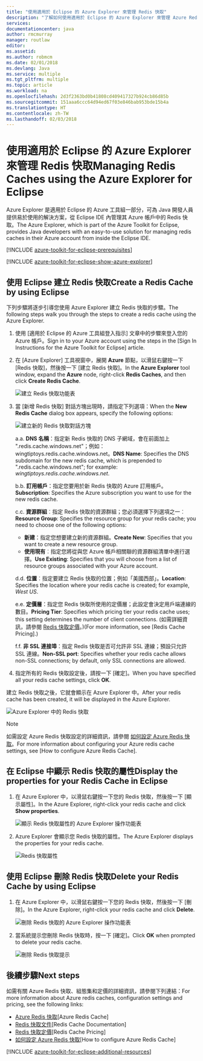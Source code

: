 ```yaml
---
title: "使用適用於 Eclipse 的 Azure Explorer 來管理 Redis 快取"
description: "了解如何使用適用於 Eclipse 的 Azure Explorer 來管理 Azure Redis 快取。"
services: 
documentationcenter: java
author: rmcmurray
manager: routlaw
editor: 
ms.assetid: 
ms.author: robmcm
ms.date: 02/01/2018
ms.devlang: Java
ms.service: multiple
ms.tgt_pltfrm: multiple
ms.topic: article
ms.workload: na
ms.openlocfilehash: 2d3f2363bd0b41808cd409417327b924cb86d85b
ms.sourcegitcommit: 151aaa6ccc64d94ed67f03e846bab953bde15b4a
ms.translationtype: HT
ms.contentlocale: zh-TW
ms.lasthandoff: 02/03/2018
---
```

# <a name="managing-redis-caches-using-the-azure-explorer-for-eclipse"></a><span data-ttu-id="d6613-103">使用適用於 Eclipse 的 Azure Explorer 來管理 Redis 快取</span><span class="sxs-lookup"><span data-stu-id="d6613-103">Managing Redis Caches using the Azure Explorer for Eclipse</span></span>

<span data-ttu-id="d6613-104">Azure Explorer 是適用於 Eclipse 的 Azure 工具組一部分，可為 Java 開發人員提供易於使用的解決方案，從 Eclipse IDE 內管理其 Azure 帳戶中的 Redis 快取。</span><span class="sxs-lookup"><span data-stu-id="d6613-104">The Azure Explorer, which is part of the Azure Toolkit for Eclipse, provides Java developers with an easy-to-use solution for managing redis caches in their Azure account from inside the Eclipse IDE.</span></span>

[!INCLUDE [azure-toolkit-for-eclipse-prerequisites](../includes/azure-toolkit-for-eclipse-prerequisites.md)]

[!INCLUDE [azure-toolkit-for-eclipse-show-azure-explorer](../includes/azure-toolkit-for-eclipse-show-azure-explorer.md)]

## <a name="create-a-redis-cache-by-using-eclipse"></a><span data-ttu-id="d6613-105">使用 Eclipse 建立 Redis 快取</span><span class="sxs-lookup"><span data-stu-id="d6613-105">Create a Redis Cache by using Eclipse</span></span>

<span data-ttu-id="d6613-106">下列步驟將逐步引導您使用 Azure Explorer 建立 Redis 快取的步驟。</span><span class="sxs-lookup"><span data-stu-id="d6613-106">The following steps walk you through the steps to create a redis cache using the Azure Explorer.</span></span>

1. <span data-ttu-id="d6613-107">使用 [適用於 Eclipse 的 Azure 工具組登入指示] 文章中的步驟來登入您的 Azure 帳戶。</span><span class="sxs-lookup"><span data-stu-id="d6613-107">Sign in to your Azure account using the steps in the [Sign In Instructions for the Azure Toolkit for Eclipse] article.</span></span>

1. <span data-ttu-id="d6613-108">在 [Azure Explorer] 工具視窗中，展開 **Azure** 節點，以滑鼠右鍵按一下 [Redis 快取]，然後按一下 [建立 Redis 快取]。</span><span class="sxs-lookup"><span data-stu-id="d6613-108">In the **Azure Explorer** tool window, expand the **Azure** node, right-click **Redis Caches**, and then click **Create Redis Cache**.</span></span>

   ![建立 Redis 快取功能表][CR01]

1. <span data-ttu-id="d6613-110">當 [新增 Redis 快取] 對話方塊出現時，請指定下列選項：</span><span class="sxs-lookup"><span data-stu-id="d6613-110">When the **New Redis Cache** dialog box appears, specify the following options:</span></span>

   ![建立新的 Redis 快取對話方塊][CR02]

   <span data-ttu-id="d6613-112">a.</span><span class="sxs-lookup"><span data-stu-id="d6613-112">a.</span></span> <span data-ttu-id="d6613-113">**DNS 名稱**：指定新 Redis 快取的 DNS 子網域，會在前面加上 ".redis.cache.windows.net"；例如：wingtiptoys.redis.cache.windows.net。</span><span class="sxs-lookup"><span data-stu-id="d6613-113">**DNS Name**: Specifies the DNS subdomain for the new redis cache, which is prepended to ".redis.cache.windows.net"; for example: *wingtiptoys.redis.cache.windows.net*.</span></span>

   <span data-ttu-id="d6613-114">b.</span><span class="sxs-lookup"><span data-stu-id="d6613-114">b.</span></span> <span data-ttu-id="d6613-115">**訂用帳戶**：指定您要用於新 Redis 快取的 Azure 訂用帳戶。</span><span class="sxs-lookup"><span data-stu-id="d6613-115">**Subscription**: Specifies the Azure subscription you want to use for the new redis cache.</span></span>

   <span data-ttu-id="d6613-116">c.</span><span class="sxs-lookup"><span data-stu-id="d6613-116">c.</span></span> <span data-ttu-id="d6613-117">**資源群組**︰指定 Redis 快取的資源群組；您必須選擇下列選項之一︰</span><span class="sxs-lookup"><span data-stu-id="d6613-117">**Resource Group**: Specifies the resource group for your redis cache; you need to choose one of the following options:</span></span>
      * <span data-ttu-id="d6613-118">**新建**：指定您想要建立新的資源群組。</span><span class="sxs-lookup"><span data-stu-id="d6613-118">**Create New**: Specifies that you want to create a new resource group.</span></span>
      * <span data-ttu-id="d6613-119">**使用現有**︰指定您將從與您 Azure 帳戶相關聯的資源群組清單中進行選擇。</span><span class="sxs-lookup"><span data-stu-id="d6613-119">**Use Existing**: Specifies that you will choose from a list of resource groups associated with your Azure account.</span></span>

   <span data-ttu-id="d6613-120">d.</span><span class="sxs-lookup"><span data-stu-id="d6613-120">d.</span></span> <span data-ttu-id="d6613-121">**位置**︰指定要建立 Redis 快取的位置；例如「美國西部」。</span><span class="sxs-lookup"><span data-stu-id="d6613-121">**Location**: Specifies the location where your redis cache is created; for example, *West US*.</span></span>

   <span data-ttu-id="d6613-122">e.</span><span class="sxs-lookup"><span data-stu-id="d6613-122">e.</span></span> <span data-ttu-id="d6613-123">**定價層**：指定您 Redis 快取所使用的定價層；此設定會決定用戶端連線的數目。</span><span class="sxs-lookup"><span data-stu-id="d6613-123">**Pricing Tier**: Specifies which pricing tier your redis cache uses; this setting determines the number of client connections.</span></span> <span data-ttu-id="d6613-124">(如需詳細資訊，請參閱 [Redis 快取定價]。)</span><span class="sxs-lookup"><span data-stu-id="d6613-124">(For more information, see [Redis Cache Pricing].)</span></span>

   <span data-ttu-id="d6613-125">f.</span><span class="sxs-lookup"><span data-stu-id="d6613-125">f.</span></span> <span data-ttu-id="d6613-126">**非 SSL 連接埠**：指定 Redis 快取是否可允許非 SSL 連線；預設只允許 SSL 連線。</span><span class="sxs-lookup"><span data-stu-id="d6613-126">**Non-SSL port**: Specifies whether your redis cache allows non-SSL connections; by default, only SSL connections are allowed.</span></span>

1. <span data-ttu-id="d6613-127">指定所有的 Redis 快取設定後，請按一下 [確定]。</span><span class="sxs-lookup"><span data-stu-id="d6613-127">When you have specified all your redis cache settings, click **OK**.</span></span>

<span data-ttu-id="d6613-128">建立 Redis 快取之後，它就會顯示在 Azure Explorer 中。</span><span class="sxs-lookup"><span data-stu-id="d6613-128">After your redis cache has been created, it will be displayed in the Azure Explorer.</span></span>

   ![Azure Explorer 中的 Redis 快取][CR03]

> [!NOTE]
>
> <span data-ttu-id="d6613-130">如需設定 Azure Redis 快取設定的詳細資訊，請參閱 [如何設定 Azure Redis 快取]。</span><span class="sxs-lookup"><span data-stu-id="d6613-130">For more information about configuring your Azure redis cache settings, see [How to configure Azure Redis Cache].</span></span>
>

## <a name="display-the-properties-for-your-redis-cache-in-eclipse"></a><span data-ttu-id="d6613-131">在 Eclipse 中顯示 Redis 快取的屬性</span><span class="sxs-lookup"><span data-stu-id="d6613-131">Display the properties for your Redis Cache in Eclipse</span></span>

1. <span data-ttu-id="d6613-132">在 Azure Explorer 中，以滑鼠右鍵按一下您的 Redis 快取，然後按一下 [顯示屬性]。</span><span class="sxs-lookup"><span data-stu-id="d6613-132">In the Azure Explorer, right-click your redis cache and click **Show properties**.</span></span>

   ![顯示 Redis 快取屬性的 Azure Explorer 操作功能表][SP01]

1. <span data-ttu-id="d6613-134">Azure Explorer 會顯示您 Redis 快取的屬性。</span><span class="sxs-lookup"><span data-stu-id="d6613-134">The Azure Explorer displays the properties for your redis cache.</span></span>

   ![Redis 快取屬性][SP02]

## <a name="delete-your-redis-cache-by-using-eclipse"></a><span data-ttu-id="d6613-136">使用 Eclipse 刪除 Redis 快取</span><span class="sxs-lookup"><span data-stu-id="d6613-136">Delete your Redis Cache by using Eclipse</span></span>

1. <span data-ttu-id="d6613-137">在 Azure Explorer 中，以滑鼠右鍵按一下您的 Redis 快取，然後按一下 [刪除]。</span><span class="sxs-lookup"><span data-stu-id="d6613-137">In the Azure Explorer, right-click your redis cache and click **Delete**.</span></span>

   ![刪除 Redis 快取的 Azure Explorer 操作功能表][DE01]

1. <span data-ttu-id="d6613-139">當系統提示您刪除 Redis 快取時，按一下 [確定]。</span><span class="sxs-lookup"><span data-stu-id="d6613-139">Click **OK** when prompted to delete your redis cache.</span></span>

   ![刪除 Redis 快取提示][DE02]

## <a name="next-steps"></a><span data-ttu-id="d6613-141">後續步驟</span><span class="sxs-lookup"><span data-stu-id="d6613-141">Next steps</span></span>

<span data-ttu-id="d6613-142">如需有關 Azure Redis 快取、組態集和定價的詳細資訊，請參閱下列連結：</span><span class="sxs-lookup"><span data-stu-id="d6613-142">For more information about Azure redis caches, configuration settings and pricing, see the following links:</span></span>

* <span data-ttu-id="d6613-143">[Azure Redis 快取]</span><span class="sxs-lookup"><span data-stu-id="d6613-143">[Azure Redis Cache]</span></span>
* <span data-ttu-id="d6613-144">[Redis 快取文件]</span><span class="sxs-lookup"><span data-stu-id="d6613-144">[Redis Cache Documentation]</span></span>
* <span data-ttu-id="d6613-145">[Redis 快取定價]</span><span class="sxs-lookup"><span data-stu-id="d6613-145">[Redis Cache Pricing]</span></span>
* <span data-ttu-id="d6613-146">[如何設定 Azure Redis 快取]</span><span class="sxs-lookup"><span data-stu-id="d6613-146">[How to configure Azure Redis Cache]</span></span>

[!INCLUDE [azure-toolkit-for-eclipse-additional-resources](../includes/azure-toolkit-for-eclipse-additional-resources.md)]

<!-- URL List -->

[Redis 快取定價]: https://azure.microsoft.com/pricing/details/cache/
[Azure Redis 快取]: https://azure.microsoft.com/services/cache/
[Redis 快取文件]: /azure/redis-cache/
[如何設定 Azure Redis 快取]: /azure/redis-cache/cache-configure

<!-- IMG List -->

[CR01]: media/azure-toolkit-for-eclipse-managing-redis-caches-using-azure-explorer/CR01.png
[CR02]: media/azure-toolkit-for-eclipse-managing-redis-caches-using-azure-explorer/CR02.png
[CR03]: media/azure-toolkit-for-eclipse-managing-redis-caches-using-azure-explorer/CR03.png

[SP01]: media/azure-toolkit-for-eclipse-managing-redis-caches-using-azure-explorer/SP01.png
[SP02]: media/azure-toolkit-for-eclipse-managing-redis-caches-using-azure-explorer/SP02.png

[DE01]: media/azure-toolkit-for-eclipse-managing-redis-caches-using-azure-explorer/DE01.png
[DE02]: media/azure-toolkit-for-eclipse-managing-redis-caches-using-azure-explorer/DE02.png
